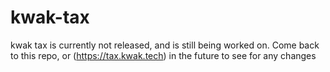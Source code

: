 # kwak-tax
kwak tax is currently not released, and is still being worked on. Come back to this repo, or (https://tax.kwak.tech) in the future to see for any changes
